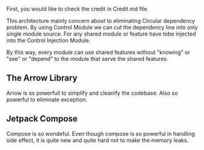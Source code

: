 First, you would like to check the credit in Credit.md file.

This architecture mainly concern about to eliminating Circular dependency problem. By using Control
Module we can cut the dependency line into only single module source. For any shared module or
feature have tobe injected into the Control Injection Module.

By this way, every module can use shared features without "knowing" or "see" or "depend" to the
module that serve the shared features.

## The Arrow Library

Arrow is so powerfull to simplify and cleanify the codebase. Also so powerful to eliminate
exception.

## Jetpack Compose

Compose is so wondeful. Even though compose is so powerful in handling side effect, it is quite new
and quite hard not to make the memory leaks.

